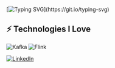 [![Typing SVG](https://readme-typing-svg.herokuapp.com?color=%2336BCF7&lines=Hello+World+👋+!+!)](https://git.io/typing-svg)

## ⚡ Technologies I Love
![Kafka](https://img.shields.io/badge/Apache-Kafka-231F20?style=for-the-badge&logo=apache-kafka&logoColor=white)
![Flink](https://img.shields.io/badge/Apache-Flink-E6526F?style=for-the-badge&logo=apache&logoColor=white)

[![LinkedIn](https://img.shields.io/badge/LinkedIn-0077B5?style=flat-square&logo=linkedin&logoColor=white)](https://www.linkedin.com/in/charles-colella-0a2a98192/)

